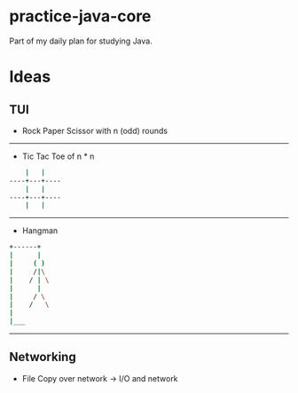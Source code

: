 # practice-java-core
Part of my daily plan for studying Java.

# Ideas

## TUI

* Rock Paper Scissor with n (odd) rounds

---

* Tic Tac Toe of n * n

```bash
    |   |
----+---+----
    |   |
----+---+----
    |   |
```

---

* Hangman

```bash
+------+
|      |
|     ( )
|     /|\
|    / | \
|      |
|     / \  
|    /   \
|
|___
```

---

## Networking

* File Copy over network -> I/O and network
